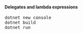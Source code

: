 <h4>Delegates and lambda expressions</h4>

<pre>
dotnet new console
dotnet build
dotnet run
</pre>

